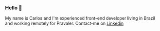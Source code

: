 ### Hello 👋
My name is Carlos and I'm experienced front-end developer living in Brazil and working remotely for Pravaler. Contact-me on <a href="https://www.linkedin.com/in/carlos-jr-freitas/">Linkedin</a>

<!--
**freitasjrcarlos/freitasjrcarlos** is a ✨ _special_ ✨ repository because its `README.md` (this file) appears on your GitHub profile.

Here are some ideas to get you started:

- 🔭 I’m currently working on ...
- 🌱 I’m currently learning ...
- 👯 I’m looking to collaborate on ...
- 🤔 I’m looking for help with ...
- 💬 Ask me about ...
- 📫 How to reach me: ...
- 😄 Pronouns: ...
- ⚡ Fun fact: ...
-->
